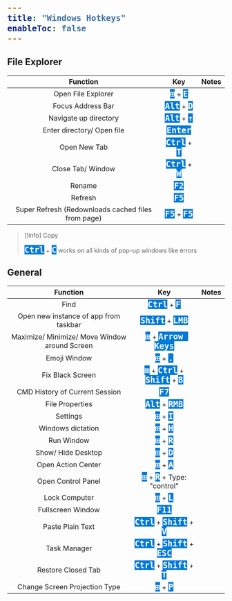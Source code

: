 ```yaml
---
title: "Windows Hotkeys"
enableToc: false
---
```

<style>
code { color: #FFFFFF; background: #0079D7; font-size: 19px; font-weight: bold; font-family: Consolas, monospace, monaco; }
@media screen and (max-width: 700px) {
table { margin-left: auto; margin-right: auto; }
h2, h3 { text-align: center; }
}
</style>

## File Explorer
|Function|Key|Notes
|:-:|:-:|:-:
|Open File Explorer|**`⊞`** + **`E`**|
|Focus Address Bar|**`Alt`** + **`D`**|
|Navigate up directory|**`Alt`** + **`↑`**|
|Enter directory/ Open file|**`Enter`**|
|Open New Tab|**`Ctrl`** + **`T`**|
|Close Tab/ Window|**`Ctrl`** + **`W`**|
|Rename|**`F2`**|
|Refresh|**`F5`**|
|Super Refresh (Redownloads cached files from page)|**`F5`** + **`F5`**|


>[!info] Copy
>
>**`Ctrl`** + **`C`** works on all kinds of pop-up windows like errors



## General
|Function|Key|Notes
|:-:|:-:|:-:
|Find|**`Ctrl`** + **`F`**|
|Open new instance of app from taskbar|**`Shift`** + **`LMB`**
|Maximize/ Minimize/ Move Window around Screen|**`⊞`** + **`Arrow Keys`**
|Emoji Window|**`⊞`** + **`.`**
|Fix Black Screen|**`⊞`** + **`Ctrl`** + **`Shift`** + **`B`**
|CMD History of Current Session|**`F7`**
|File Properties|**`Alt`** + **`RMB`**
|Settings|**`⊞`** + **`I`**
|Windows dictation|**`⊞`** + **`H`**
|Run Window|**`⊞`** + **`R`**
|Show/ Hide Desktop|**`⊞`** + **`D`**
|Open Action Center|**`⊞`** + **`A`**
|Open Control Panel|**`⊞`** + **`R`** + Type: "control"
|Lock Computer|**`⊞`** + **`L`**
|Fullscreen Window|**`F11`**|
|Paste Plain Text|**`Ctrl`** + **`Shift`** + **`V`**
|Task Manager|**`Ctrl`** + **`Shift`** + **`ESC`**
|Restore Closed Tab|**`Ctrl`** + **`Shift`** + **`T`**
|Change Screen Projection Type|**`⊞`** + **`P`**